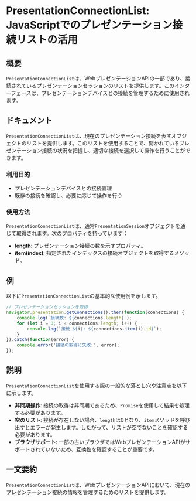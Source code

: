 <!--
Meta Description: # PresentationConnectionList: JavaScriptでのプレゼンテーション接続リストの活用 ## 概要 `PresentationConnectionList`は、WebプレゼンテーションAPIの一部であり、接続されているプレゼンテーションセッションのリストを提供します。...
Meta Keywords: presentationconnectionlist, length, connections, item, console
-->

# PresentationConnectionList: JavaScriptでのプレゼンテーション接続リストの活用

## 概要
`PresentationConnectionList`は、WebプレゼンテーションAPIの一部であり、接続されているプレゼンテーションセッションのリストを提供します。このインターフェースは、プレゼンテーションデバイスとの接続を管理するために使用されます。

## ドキュメント
`PresentationConnectionList`は、現在のプレゼンテーション接続を表すオブジェクトのリストを提供します。このリストを使用することで、開かれているプレゼンテーション接続の状況を把握し、適切な接続を選択して操作を行うことができます。

### 利用目的
- プレゼンテーションデバイスとの接続管理
- 既存の接続を確認し、必要に応じて操作を行う

### 使用方法
`PresentationConnectionList`は、通常`PresentationSession`オブジェクトを通じて取得されます。次のプロパティを持っています：

- **length**: プレゼンテーション接続の数を示すプロパティ。
- **item(index)**: 指定されたインデックスの接続オブジェクトを取得するメソッド。

## 例
以下に`PresentationConnectionList`の基本的な使用例を示します。

```javascript
// プレゼンテーションセッションを取得
navigator.presentation.getConnections().then(function(connections) {
    console.log(`接続数: ${connections.length}`);
    for (let i = 0; i < connections.length; i++) {
        console.log(`接続 ${i}: ${connections.item(i).id}`);
    }
}).catch(function(error) {
    console.error('接続の取得に失敗:', error);
});
```

## 説明
`PresentationConnectionList`を使用する際の一般的な落とし穴や注意点を以下に示します。

- **非同期操作**: 接続の取得は非同期であるため、`Promise`を使用して結果を処理する必要があります。
- **空のリスト**: 接続が存在しない場合、`length`は0となり、`item`メソッドを呼び出すとエラーが発生します。したがって、リストが空でないことを確認する必要があります。
- **ブラウザサポート**: 一部の古いブラウザではWebプレゼンテーションAPIがサポートされていないため、互換性を確認することが重要です。

## 一文要約
`PresentationConnectionList`は、WebプレゼンテーションAPIにおいて、現在のプレゼンテーション接続の情報を管理するためのリストを提供します。